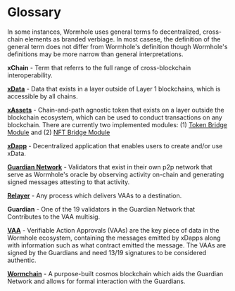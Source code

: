 # Glossary


In some instances, Wormhole uses general terms fo decentralized, cross-chain elements as branded verbiage. In most casese, the definition of the general term does not differ from Wormhole's definition though Wormhole's definitions may be more narrow than general interpretations.

**xChain** - Term that referrs to the full range of cross-blockchain interoperability.

[**xData**](../dapps/3_xdataxassets.md) - Data that exists in a layer outside of Layer 1 blockchains, which is accessible by all chains.

[**xAssets**](../dapps/3_xdataxassets.md) - Chain-and-path agnostic token that exists on a layer outside the blockchain ecosystem, which can be used to conduct transactions on any blockchain. There are currently two implemented modules: (1) [Token Bridge Module](../technical/evm/xassetLayer.md) and (2) [NFT Bridge Module](../technical/evm/nftLayer.md)

[**xDapp**](../dapps/4_whatIsanXdapp.md) - Decentralized application that enables users to create and/or use xData.

[**Guardian Network**](../wormhole/5_guardianNetwork.md) - Validators that exist in their own p2p network that serve as Wormhole's oracle by observing activity on-chain and generating signed messages attesting to that activity.

[**Relayer**](../wormhole/6_relayers.md) - Any process which delivers VAAs to a destination.

**Guardian** - One of the 19 validators in the Guardian Network that Contributes to the VAA multisig.

[**VAA**](../wormhole/4_vaa.md) - Verifiable Action Approvals (VAAs) are the key piece of data in the Wormhole ecosystem, containing the messages emitted by xDapps along with information such as what contract emitted the message. The VAAs are signed by the Guardians and need 13/19 signatures to be considered authentic.

[**Wormchain**](../wormhole/8_wormchain.md) - A purpose-built cosmos blockchain which aids the Guardian Network and allows for formal interaction with the Guardians.